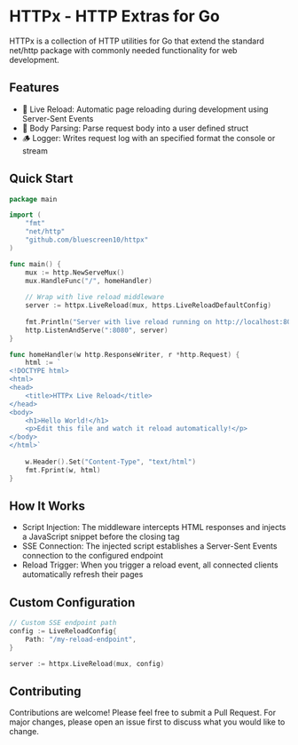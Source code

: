 # HTTPx - HTTP Extras for Go
HTTPx is a collection of HTTP utilities for Go that extend the standard net/http package with commonly needed functionality for web development.

## Features
* 🔄 Live Reload: Automatic page reloading during development using Server-Sent Events
* 🔎 Body Parsing: Parse request body into a user defined struct
* 🪵 Logger: Writes request log with an specified format the console or stream

## Quick Start
```go
package main

import (
    "fmt"
    "net/http"
    "github.com/bluescreen10/httpx"
)

func main() {
    mux := http.NewServeMux()
    mux.HandleFunc("/", homeHandler)
    
    // Wrap with live reload middleware
    server := httpx.LiveReload(mux, https.LiveReloadDefaultConfig)
    
    fmt.Println("Server with live reload running on http://localhost:8080")
    http.ListenAndServe(":8080", server)
}

func homeHandler(w http.ResponseWriter, r *http.Request) {
    html := `
<!DOCTYPE html>
<html>
<head>
    <title>HTTPx Live Reload</title>
</head>
<body>
    <h1>Hello World!</h1>
    <p>Edit this file and watch it reload automatically!</p>
</body>
</html>`
    
    w.Header().Set("Content-Type", "text/html")
    fmt.Fprint(w, html)
}
```

## How It Works
* Script Injection: The middleware intercepts HTML responses and injects a JavaScript snippet before the closing </body> tag
* SSE Connection: The injected script establishes a Server-Sent Events connection to the configured endpoint
* Reload Trigger: When you trigger a reload event, all connected clients automatically refresh their pages

## Custom Configuration
```go
// Custom SSE endpoint path
config := LiveReloadConfig{
    Path: "/my-reload-endpoint",
}

server := httpx.LiveReload(mux, config)
```

## Contributing
Contributions are welcome! Please feel free to submit a Pull Request. For major changes, please open an issue first to discuss what you would like to change.
